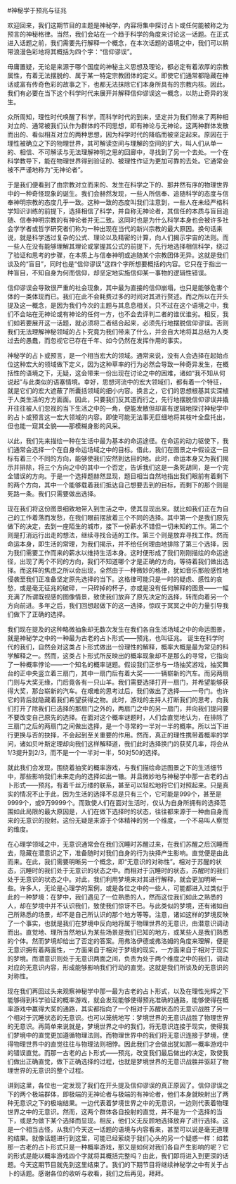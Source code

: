 #神秘学于预兆与征兆

欢迎回来，我们这期节目的主题是神秘学，内容将集中探讨占卜或任何能被称之为预言的神秘格律。当然，我们会站在一个趋于科学的角度来讨论这一话题。在正式进入话题之前，我们需要先行解释一个概念，在本次话题的语境之中，我们可以稍带浪漫色彩地将其概括为四个字：“信仰谬误”。

毋庸置疑，无论是来源于哪个国度的神秘主义思想及理论，都必定有着浓厚的宗教属性，有着无法摆脱的、属于某一特定宗教团体的定义。即使它们通常都隐藏在神话或富有传奇色彩的故事之下，也都无法抹除它们本身所具有的宗教内核。因此，我们有必要在当下这个科学时代来展开并解释信仰谬误这一概念，以防止奇异的发生。

众所周知，理性时代唤醒了科学，而科学时代的到来，坚定并为我们带来了两种相对立的、通常被我们认作为群体的不同思想，即有神论与无神论。这两种群体发散而出的、看似相互对立的两种思想，因为科学时代的降临而被坚定起来。原因在于理性被确立之下的物理世界，其可解读空间与理解的空间的扩大，叫人们从单一的、相信、不可解读与无法理解神明之思的回廊中，寻找到了另一个去处。一个在科学教导下，能在物理世界得到验证的、被理性作证为更加可靠的去处。它通常会被不严谨地称为“无神论者”。

于是我们便看到了由宗教对立而来的、发生在科学之下的、那井然有序的物理世界中的一种奇怪现象的诞生。我们会赫然发现，一些人所信奉、追随科学的态度与信奉神明宗教的态度几乎一致。这种一致的态度叫我们注意到，一些人在未经严格科学知识训练的前提下，选择相信了科学，并自称无神论者，其信任的本质与盲目追随、信奉神明宗教的有神论者并无二致。这同时也是为什么科学本身也会被许多社会学学者或哲学研究者们称为一种出现在当代的新兴宗教的最大原因。换句话来说，就是科学透过复杂的公式、理论以及精密的计算，向人们揭示宇宙的法则。而一些人在没有能够理解其理论或掌握其公式的前提下，先行地选择相信科学，绕过了验证和思考的步骤，在本质上与信奉神明或追随某个宗教团体无异。这就是我们谈及的“盲目”，同时也是“信仰谬误”这四个字所想要概括的内容。它只在于指出一种盲目，不知自身为何而信仰，却坚定地实施信仰某一事物的逻辑性错误。

信仰谬误会导致很严重的社会现象，其中最为直接的信仰崩塌，也只是能够危害个体的一类体现而已。我们在此不会耗费过多的时间对其进行赘述。而之所以在开头提及这一概念，是因为我们今次的主题与其息息相关。只不过在这个语境之中，我们不会站在无神论或有神论的任何一方，也不会去评判二者的谁优谁劣。相反，我们如若要展开这一话题，就必须将二者结合起来，必须先行地摆脱信仰谬误。否则我们无法理解神秘领域的占卜究竟为我们带来了什么，并会自大地将其总结为人类过去的愚蠢，而忽视它已存在千年、如今仍然在发挥作用的事实。

神秘学的占卜或预言，是一个相当宏大的领域。通常来说，没有人会选择在起始点位这种宏大的领域做下定义，因为这种草率的行为必然会导致一种奇异发生，在概括性的语境之下，无疑，这会带来一份出现在讨论之中的困难，诸如“我不知从何说起”与此类似的语塞情境。幸好，思想河流中的宏大领域们，都有着一个特征，就是它们的宏大遮蔽了所囊括领域的细小内容。换言之，它们的思想根基其实深植于人类生活的方方面面。因此，只要我们反其道而行之，先行地摆脱信仰谬误并撬开往往被人们忽视的当下生活之中的一角，便能发散但却富有逻辑地探讨神秘学中的占卜或预言这一宏大领域的内容。即使可能无法事无巨细地将其枝叶全盘托出，但也能一窥其全貌——那模糊身影的风采。

以此，我们先来描绘一种在生活中最为基本的命运途径。在命运的动力驱使下，我们通常会选择一个在自身命运场域之中的目标。借此，我们在图景之中假设这一目标有着三个不同的方向，能够使我们安然到达目的地。此时，命运本身又为我们揭示并排除，将三个方向之中的其中一个否定，告诉我们这是一条死胡同，是一个完全错误的方向。于是一个选择题赫然显现，题目相当自然地指出我们眼前有着剩下的两个方向，其中一个能够载着我们抵达自己想要去到的目标，而剩下的那个则是死路一条。我们只需要做出选择。

现在我们将这份图景细致地带入到生活之中，使其显现出来。就比如我们正在为自己的工作着落而发愁，在我们眼前摆放着三个不同的选择。其中第一个是我们原先做下的决定，去到一座陌生的城市，接下一份薪水不错但一切未知的工作。第二个则是打消远行出走的想法，继续寻找合适的工作。第三个则是放弃寻找工作。然而命运本身，即生活的常理，为我们揭示，并不给任何理由地排除了第三个选择，因为我们需要工作而来的薪水以维持生活本身。这时便形成了我们刚刚描绘的命运途径，出现了两个不同的方向，我们不知道哪个才是正确的方向，等待着我们做出选择。而这样的焦虑之所以会出现，全然由于一种微妙的格律，犹如音乐那般感性地侵袭至我们正准备坚定原先选择的当下。这格律可能只是一时的疑虑、感性的哀愁，或是毫无征兆的破碎，一只碎掉的杯子，亦或是没有任何解释的图景——一幅充满了所谓既视感的图像情景，致使我们放弃了原先决定的选择，转而向着另一个方向前进。多年之后，我们回想起做下的这一选择，惊叹于冥冥之中的力量引导我们做下了正确的选择。

我们现在提及的这种略微抽象却无数次发生在我们各自生活场域之中的命运图景，就是神秘学之中的一种最为古老的占卜形式——预兆，也叫征兆。 诞生在科学时代的我们，自然会对这类占卜形式做出一份理性的解释，概率大概是最为常见的科学解释之一。然而，这类占卜形式所反映出的概率现象却不是那么的寻常，它指向了一种概率悖论——一个知名的概率谜题。假设我们正参与一场抽奖游戏，抽奖舞台的正中央竖立着三扇门，其中一扇门后有着大奖——一辆崭新的汽车。而另两扇门则与大奖无缘，门后竟各有一只山羊。我们需要选择打开一扇门，并希望能够获得大奖，那台崭新的汽车。在艰难的思考过后，我们做出了选择——一号门。也许它的背后就隐藏着我们希望获得之物。此时，游戏的主持人打断我们的思考，向我们打开了除我们已选择的那扇门之外的，两扇门之中的另一扇门，并向我们提问要不要改变自己原先的选择。在面对这个概率谜题时，人们会直觉地认为，在排除了三扇门之后的两扇门之间做出选择，是一个寻常的一半对一半的概率。所以当下进行更换与否的抉择，不会起到至关重要的作用。然而，真正的理性携带着概率的学问，诸如贝叶斯定理却向我们这样解释道，我们此时选择换门的获奖几率，将会从1/3提升到2/3，而不是一个一半对一半，50对50的选择。

就此我们会发现，围绕着抽奖的概率游戏，与我们描绘命运图景之下的生活细节中，那些影响我们未来走向的选择如出一辙。并且微妙地与神秘学中那一古老的占卜形式——预兆，有着千丝万缕的联系，甚至可以轻松地将它们对照起来。只是真实的情况不止于此，因为生活的选择不总是只有三个，它可能是999个，甚至是9999个，或9万9999个。而致使人们在面对生活时，仅认为自身所拥有的选择范围如此局限的最大原因是，人们在做下选择时的状态，往往都来源于一种由自身而来的无意识的投射。这份无疑是来源于个体精神的另一个维度，一个不易叫人察觉的维度。

在心理学领域之中，无意识通常会在我们沉睡时苏醒过来，在我们苏醒之后沉睡而去，隐藏在潜意识之下，准备随时对我们自身的行为抉择产生影响。直觉便是由此而来。在此，我们需要明晰另一个概念，即“无意识的对称性”。相对于苏醒的状态，沉睡时的我们处于无意识的状态之中。而相对于沉睡时的状态，苏醒时的我们处于无意识的状态之中。对此，我们利用梦境来对其进行解释，就会更加明晰一些。许多人，无论是心理学的案例，或是各位之中的一些人，可能都进入过类似于此的一种梦境：在梦中，我们遇见了一位熟悉的人，然而这位我们如此之熟悉的人，却在梦境中并不认识我们，致使我们惊讶不已。与此类似的梦境，还有诸如自己所熟悉的场景，却不是自己所认识的那个地方等等。注意，诸如这样的梦境反映了一个事实，也就是我们在梦境中反向地将属于物理世界的无意识，由潜意识调动而出。直觉地、理所当然地认为某些场景是我们已知的地方，或某些人是我们熟悉的个体。然而梦境却给出了否定的答案。用弗洛伊德或弗洛姆的角度来理解，便是无意识拥有着两面性，一方面来自于相对于梦境的现实，一方面来自于相对于现实的梦境。而潜意识则处于无意识两面之间，负责为处于两个维度之中的我们，调动对应的无意识内容，形成能够影响我们行动的直觉。这就是我们所谈及的无意识的对称性。

现在我们再回过头来观察神秘学中那一最为古老的占卜形式，以及在理性光辉之下能够得到科学验证的概率游戏，就会发现能够使得预兆准确的通路，能够使得在概率游戏中赢得大奖的通路，其实都指向了一个相对于苏醒状态的无意识战胜了另一个相对于沉睡状态的无意识。也可以笼统地写：梦境世界的无意识战胜了物理世界的无意识。再简单来说就是，梦境世界之中的我们，将无意识连接于现实，使得我们梦境中的直觉更加遵循物理法则。而物理世界中的我们将无意识连接于梦境，使得物理世界中的直觉往往与物理法则相悖。因此我们才会做出犹如那一概率游戏中的错误直觉。而那一古老的占卜形式——预兆，改变我们最后做出的决定，致使我们做出正确直觉，做下正确选择的过程，也就是梦境世界的无意识战胜并驱赶了物理世界的无意识的整个过程。

讲到这里，各位也一定发现了我们在开头提及信仰谬误的真正原因了。信仰谬误之下的两个极端群体，即极端的无神论者与极端的有神论者，他们本身就映射出了两种无意识之下的极端结果。一边代表着梦境世界之中的无意识，一边则代表着物理世界之中的无意识。然而，这两个群体各自投射的直觉，并不是为一个选择的当下，或是为做下某个选择而显现。相反，他们义无反顾地选择放弃了进行选择。这是一个相当古怪，从我们今天这一话题的语境与内容看来，甚至可以说是毫无道理的结果。就像话题进行到这里，可能已经萦绕于我们心头的另一个疑惑一样：如若那一古老的占卜形式只是一种概率游戏，那又是如何对我们各自产生影响的呢？它的形式是能以概率游戏四个字就将其概括完整吗？由此，我们即将进入到更深的话题。今天这期节目就先到这里结束了。我们的下期节目将继续神秘学之中有关于占卜的话题。感谢各位的收听与收看，我们之后再见，拜拜。